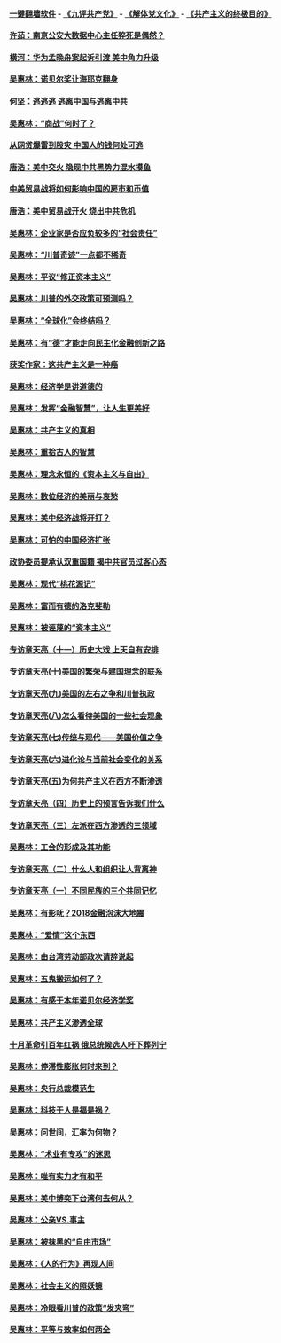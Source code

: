 #### [一键翻墙软件](https://github.com/gfw-breaker/nogfw/blob/master/README.md?t=04290337) -  [《九评共产党》](https://github.com/gfw-breaker/9ping.md?t=04290337) - [《解体党文化》](https://github.com/gfw-breaker/jtdwh.md?t=04290337) - [《共产主义的终极目的》](https://github.com/gfw-breaker/gczydzjmd.md?t=04290337)

#### [许茹：南京公安大数据中心主任猝死是偶然？](../pages/nsc423/n11064744.md?t=04290337) 

#### [横河：华为孟晚舟案起诉引渡 美中角力升级](../pages/nsc423/n11027230.md?t=04290337) 

#### [吴惠林：诺贝尔奖让海耶克翻身](../pages/nsc423/n10890049.md?t=04290337) 

#### [何坚：逃逃逃 逃离中国与逃离中共](../pages/nsc423/n10592891.md?t=04290337) 

#### [吴惠林：“商战”何时了？](../pages/nsc423/n10573558.md?t=04290337) 

#### [从网贷爆雷到股灾 中国人的钱何处可逃](../pages/nsc423/n10572800.md?t=04290337) 

#### [唐浩：美中交火 隐现中共黑势力混水摸鱼](../pages/nsc423/n10544040.md?t=04290337) 

#### [中美贸易战将如何影响中国的房市和币值](../pages/nsc423/n10543697.md?t=04290337) 

#### [唐浩：美中贸易战开火 烧出中共危机](../pages/nsc423/n10540126.md?t=04290337) 

#### [吴惠林：企业家是否应负较多的“社会责任”](../pages/nsc423/n10535022.md?t=04290337) 

#### [吴惠林：“川普奇迹”一点都不稀奇](../pages/nsc423/n10512808.md?t=04290337) 

#### [吴惠林：平议“修正资本主义”](../pages/nsc423/n10495724.md?t=04290337) 

#### [吴惠林：川普的外交政策可预测吗？](../pages/nsc423/n10462387.md?t=04290337) 

#### [吴惠林：“全球化”会终结吗？](../pages/nsc423/n10452838.md?t=04290337) 

#### [吴惠林：有“德”才能走向民主化金融创新之路](../pages/nsc423/n10432292.md?t=04290337) 

#### [获奖作家：这共产主义是一种癌](../pages/nsc423/n10431541.md?t=04290337) 

#### [吴惠林：经济学是讲道德的](../pages/nsc423/n10398014.md?t=04290337) 

#### [吴惠林：发挥“金融智慧”，让人生更美好](../pages/nsc423/n10375019.md?t=04290337) 

#### [吴惠林：共产主义的真相](../pages/nsc423/n10351394.md?t=04290337) 

#### [吴惠林：重拾古人的智慧](../pages/nsc423/n10337691.md?t=04290337) 

#### [吴惠林：理念永恒的《资本主义与自由》](../pages/nsc423/n10316274.md?t=04290337) 

#### [吴惠林：数位经济的美丽与哀愁](../pages/nsc423/n10292946.md?t=04290337) 

#### [吴惠林：美中经济战将开打？](../pages/nsc423/n10258825.md?t=04290337) 

#### [吴惠林：可怕的中国经济扩张](../pages/nsc423/n10219147.md?t=04290337) 

#### [政协委员提承认双重国籍 揭中共官员过客心态](../pages/nsc423/n10208809.md?t=04290337) 

#### [吴惠林：现代“桃花源记”](../pages/nsc423/n10185234.md?t=04290337) 

#### [吴惠林：富而有德的洛克斐勒](../pages/nsc423/n10142264.md?t=04290337) 

#### [吴惠林：被诬蔑的“资本主义”](../pages/nsc423/n10124816.md?t=04290337) 

#### [专访章天亮（十一）历史大戏 上天自有安排](../pages/nsc423/n10094905.md?t=04290337) 

#### [专访章天亮(十)美国的繁荣与建国理念的联系](../pages/nsc423/n10094899.md?t=04290337) 

#### [专访章天亮(九)美国的左右之争和川普执政](../pages/nsc423/n10094889.md?t=04290337) 

#### [专访章天亮(八)怎么看待美国的一些社会现象](../pages/nsc423/n10094857.md?t=04290337) 

#### [专访章天亮(七)传统与现代——美国价值之争](../pages/nsc423/n10093140.md?t=04290337) 

#### [专访章天亮(六)进化论与当前社会变化的关系](../pages/nsc423/n10092036.md?t=04290337) 

#### [专访章天亮(五)为何共产主义在西方不断渗透](../pages/nsc423/n10083620.md?t=04290337) 

#### [专访章天亮（四）历史上的预言告诉我们什么](../pages/nsc423/n10083606.md?t=04290337) 

#### [专访章天亮（三）左派在西方渗透的三领域](../pages/nsc423/n10081115.md?t=04290337) 

#### [吴惠林：工会的形成及其功能](../pages/nsc423/n10080633.md?t=04290337) 

#### [专访章天亮（二）什么人和组织让人背离神](../pages/nsc423/n10076637.md?t=04290337) 

#### [专访章天亮（一）不同民族的三个共同记忆](../pages/nsc423/n10074188.md?t=04290337) 

#### [吴惠林：有影呒？2018金融泡沫大地震](../pages/nsc423/n10040534.md?t=04290337) 

#### [吴惠林：“爱情”这个东西](../pages/nsc423/n10019423.md?t=04290337) 

#### [吴惠林：由台湾劳动部政次请辞说起](../pages/nsc423/n9979679.md?t=04290337) 

#### [吴惠林：五鬼搬运如何了？](../pages/nsc423/n9925338.md?t=04290337) 

#### [吴惠林：有感于本年诺贝尔经济学奖](../pages/nsc423/n9871883.md?t=04290337) 

#### [吴惠林：共产主义渗透全球](../pages/nsc423/n9812748.md?t=04290337) 

#### [十月革命引百年红祸 俄总统候选人吁下葬列宁](../pages/nsc423/n9810182.md?t=04290337) 

#### [吴惠林：停滞性膨胀何时来到？](../pages/nsc423/n9764136.md?t=04290337) 

#### [吴惠林：央行总裁模范生](../pages/nsc423/n9728134.md?t=04290337) 

#### [吴惠林：科技于人是福是祸？](../pages/nsc423/n9672982.md?t=04290337) 

#### [吴惠林：问世间，汇率为何物？](../pages/nsc423/n9621788.md?t=04290337) 

#### [吴惠林：“术业有专攻”的迷思](../pages/nsc423/n9580363.md?t=04290337) 

#### [吴惠林：唯有实力才有和平](../pages/nsc423/n9529599.md?t=04290337) 

#### [吴惠林：美中博奕下台湾何去何从？](../pages/nsc423/n9483598.md?t=04290337) 

#### [吴惠林：公亲VS.事主](../pages/nsc423/n9425637.md?t=04290337) 

#### [吴惠林：被抹黑的“自由市场”](../pages/nsc423/n9351545.md?t=04290337) 

#### [吴惠林：《人的行为》再现人间](../pages/nsc423/n9296339.md?t=04290337) 

#### [吴惠林：社会主义的照妖镜](../pages/nsc423/n9243460.md?t=04290337) 

#### [吴惠林：冷眼看川普的政策“发夹弯”](../pages/nsc423/n9120684.md?t=04290337) 

#### [吴惠林：平等与效率如何两全](../pages/nsc423/n9075430.md?t=04290337) 

